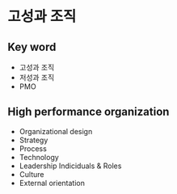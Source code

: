 # 고성과 조직
## Key word
- 고성과 조직
- 저성과 조직
- PMO

## High performance organization
- Organizational design
- Strategy
- Process
- Technology
- Leadership Indiciduals & Roles
- Culture
- External orientation

